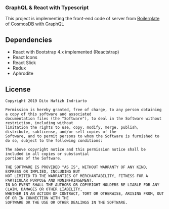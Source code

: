 ### GraphQL & React with Typescript

This project is implementing the front-end code of server from [Boilerplate of CosmosDB with GraphQL](https://github.com/DitoHI/cosmosdb-graphql-boilerplate)


Dependencies
--------

* React with Bootstrap 4.x implemented (Reactstrap)
* React Icons
* React Slick
* Redux
* Aphrodite


License
--------

    Copyright 2019 Dito Hafizh Indriarto

    Permission is hereby granted, free of charge, to any person obtaining a copy of this software and associated 
    documentation files (the "Software"), to deal in the Software without restriction, including without 
    limitation the rights to use, copy, modify, merge, publish, distribute, sublicense, and/or sell copies of the 
    Software, and to permit persons to whom the Software is furnished to do so, subject to the following conditions:

    The above copyright notice and this permission notice shall be included in all copies or substantial 
    portions of the Software.

    THE SOFTWARE IS PROVIDED "AS IS", WITHOUT WARRANTY OF ANY KIND, EXPRESS OR IMPLIED, INCLUDING BUT 
    NOT LIMITED TO THE WARRANTIES OF MERCHANTABILITY, FITNESS FOR A PARTICULAR PURPOSE AND NONINFRINGEMENT. 
    IN NO EVENT SHALL THE AUTHORS OR COPYRIGHT HOLDERS BE LIABLE FOR ANY CLAIM, DAMAGES OR OTHER LIABILITY, 
    WHETHER IN AN ACTION OF CONTRACT, TORT OR OTHERWISE, ARISING FROM, OUT OF OR IN CONNECTION WITH THE 
    SOFTWARE OR THE USE OR OTHER DEALINGS IN THE SOFTWARE.